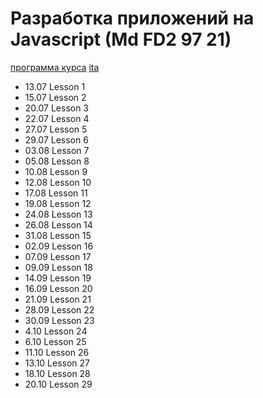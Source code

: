 # Разработка приложений на Javascript (Md FD2 97 21)
[программа курса](https://drive.google.com/file/d/1mosWGcE6pmXZ0ha0ut5EaZGZ8y4KReXw/view?usp=sharing) [ita](https://www.it-academy.by/course/front-end-developer/razrabotka-veb-prilozheniy-na-javascript/)
-	13.07	Lesson 1
-	15.07	Lesson 2
-	20.07	Lesson 3
-	22.07	Lesson 4
-	27.07	Lesson 5
-	29.07	Lesson 6
-	03.08	Lesson 7
-	05.08	Lesson 8
-	10.08	Lesson 9
-	12.08	Lesson 10
-	17.08	Lesson 11
-	19.08	Lesson 12
-	24.08	Lesson 13
-	26.08	Lesson 14
-	31.08	Lesson 15
-	02.09	Lesson 16
-	07.09	Lesson 17
-	09.09	Lesson 18
-	14.09	Lesson 19
-	16.09	Lesson 20
-	21.09	Lesson 21
-	28.09	Lesson 22
-	30.09	Lesson 23
-	4.10	Lesson 24
-	6.10	Lesson 25
-	11.10	Lesson 26
-	13.10	Lesson 27
-	18.10	Lesson 28
-	20.10	Lesson 29
